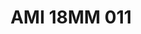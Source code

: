 ---
title: AMI 18MM 011
date: 
draft: false

# descripcion
description : Anillo de plata 925 y microcubics. Modelo sin fin (toda la vuelta completa del anillo con microcubics).

materials: Plata 925

color: 

dimensions: 18 mm diámetro

code: 05-28-1178

type: "Anillos"

categories: []

price: $15.000,00

price_eftvo: $12.750,00

# Images
# first image will be shown in the product page
images:
  # - image: "images/path_to_image"
  # La ubicacion de las imagenes es imagenes/Anillos/Anillos.Microcubic/05-28-1178-ami-18mm-011
  - image: "./images/anillos/microcubic/05-28-1178-ami-18mm-011.jpg"
---